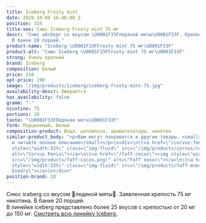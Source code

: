 ```yaml
---
title: Iceberg Frosty mint
date: 2020-10-08 16:46:00 Z
position: 316
title-seo: Снюс Iceberg Frosty mint 75 мг
descr: "Снюс айсберг со вкусом \U0001F33Fледяной мяты\U0001F33F. Крепость 75 мг никотина.
  В банке 20 порций."
product-name: "Iceberg \U0001F33FFrosty mint 75 мг\U0001F33F"
product-alt: "Снюс Iceberg \U0001F33FFrosty mint 75 мг\U0001F33F"
strong: Очень крепкий
brand: Iceberg
composition: Белый
price: 210
opt-price: 190
image: "/img/products/iceberg/iceberg-frosty-mint-75.jpg"
availability-descr: Ожидается
has_availability: false
gramm: "-"
nicotine: 75
portions: 20
taste: "\U0001F33FЛедяная мята\U0001F33F"
form: Порционный, белый
composition-product: Вода, целлюлоза, ароматизаторы, никотин
similar-product_body: "<p>Вам могут понравится и другие товары. <small>Жмите на картинки
  и читайте полное описание</small></p>\n<div>\n\t<a href=\"/corvus-fenix-barberry\"><img
  style=\"width:32%\" class=\"img-fluid\" src=\"/img/products/corvus/corvus-fenix.png\"
  alt=\"Corvus Fenix\"></a>\n\t<a href=\"/faff-cocos\"><img style=\"width:32%\" class=\"img-fluid\"
  src=\"/img/products/faff-cocos.png\" alt=\"Faff кокос\"></a>\n\t<a href=\"/faff-snus-energy\"><img
  style=\"width:32%\" class=\"img-fluid\" src=\"/img/products/faff-energy.png\" alt=\"Faff
  Enedry\"></a>\n</div>"
position-brand: 18
---
```


Снюс iceberg со вкусом 🌿ледяной мяты🌿. Заявленная крепость 75 мг никотина. В банке 20 порций.<br> 
В линейке iceberg представлено более 25 вкусов с крепостью от 20 мг до 150 мг. <a href="/iceberg">Смотреть всю линейку Iceberg.</a>